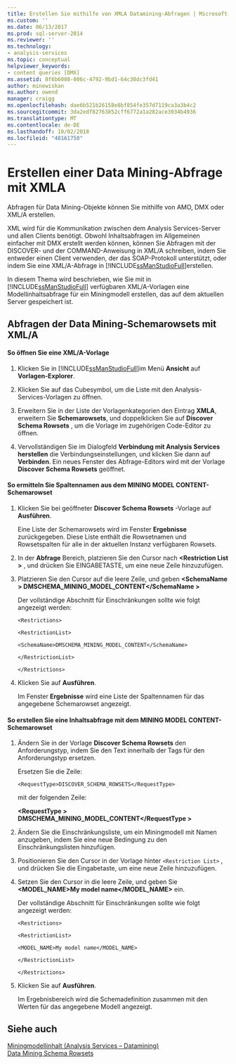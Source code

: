 ```yaml
---
title: Erstellen Sie mithilfe von XMLA Datamining-Abfragen | Microsoft-Dokumentation
ms.custom: ''
ms.date: 06/13/2017
ms.prod: sql-server-2014
ms.reviewer: ''
ms.technology:
- analysis-services
ms.topic: conceptual
helpviewer_keywords:
- content queries [DMX]
ms.assetid: 8f6b6008-006c-4792-9bd1-64c30dc3fd41
author: minewiskan
ms.author: owend
manager: craigg
ms.openlocfilehash: dae6b521b26158e8bf854fe357d7119ca3a3b4c2
ms.sourcegitcommit: 3da2edf82763852cff6772a1a282ace3034b4936
ms.translationtype: MT
ms.contentlocale: de-DE
ms.lasthandoff: 10/02/2018
ms.locfileid: "48161750"
---
```

# <a name="create-a-data-mining-query-by-using-xmla"></a>Erstellen einer Data Mining-Abfrage mit XMLA
  Abfragen für Data Mining-Objekte können Sie mithilfe von AMO, DMX oder XML/A erstellen.  
  
 XML wird für die Kommunikation zwischen dem Analysis Services-Server und allen Clients benötigt. Obwohl Inhaltsabfragen im Allgemeinen einfacher mit DMX erstellt werden können, können Sie Abfragen mit der DISCOVER- und der COMMAND-Anweisung in XML/A schreiben, indem Sie entweder einen Client verwenden, der das SOAP-Protokoll unterstützt, oder indem Sie eine XML/A-Abfrage in [!INCLUDE[ssManStudioFull](../../includes/ssmanstudiofull-md.md)]erstellen.  
  
 In diesem Thema wird beschrieben, wie Sie mit in [!INCLUDE[ssManStudioFull](../../includes/ssmanstudiofull-md.md)] verfügbaren XML/A-Vorlagen eine Modellinhaltsabfrage für ein Miningmodell erstellen, das auf dem aktuellen Server gespeichert ist.  
  
## <a name="querying-data-mining-schema-rowsets-by-using-xmla"></a>Abfragen der Data Mining-Schemarowsets mit XML/A  
  
#### <a name="to-open-an-xmla-template"></a>So öffnen Sie eine XML/A-Vorlage  
  
1.  Klicken Sie in [!INCLUDE[ssManStudioFull](../../includes/ssmanstudiofull-md.md)]im Menü **Ansicht** auf **Vorlagen-Explorer**.  
  
2.  Klicken Sie auf das Cubesymbol, um die Liste mit den Analysis-Services-Vorlagen zu öffnen.  
  
3.  Erweitern Sie in der Liste der Vorlagenkategorien den Eintrag **XMLA**, erweitern Sie **Schemarowsets**, und doppelklicken Sie auf **Discover Schema Rowsets** , um die Vorlage im zugehörigen Code-Editor zu öffnen.  
  
4.  Vervollständigen Sie im Dialogfeld **Verbindung mit Analysis Services herstellen** die Verbindungseinstellungen, und klicken Sie dann auf **Verbinden**. Ein neues Fenster des Abfrage-Editors wird mit der Vorlage **Discover Schema Rowsets** geöffnet.  
  
#### <a name="to-discover-column-names-from-the-mining-model-content-schema-rowset"></a>So ermitteln Sie Spaltennamen aus dem MINING MODEL CONTENT-Schemarowset  
  
1.  Klicken Sie bei geöffneter **Discover Schema Rowsets** -Vorlage auf **Ausführen**.  
  
     Eine Liste der Schemarowsets wird im Fenster **Ergebnisse** zurückgegeben. Diese Liste enthält die Rowsetnamen und Rowsetspalten für alle in der aktuellen Instanz verfügbaren Rowsets.  
  
2.  In der **Abfrage** Bereich, platzieren Sie den Cursor nach  **\<Restriction List >** , und drücken Sie EINGABETASTE, um eine neue Zeile hinzuzufügen.  
  
3.  Platzieren Sie den Cursor auf die leere Zeile, und geben  **\<SchemaName > DMSCHEMA_MINING_MODEL_CONTENT\</SchemaName >**  
  
     Der vollständige Abschnitt für Einschränkungen sollte wie folgt angezeigt werden:  
  
     `<Restrictions>`  
  
     `<RestrictionList>`  
  
     `<SchemaName>DMSCHEMA_MINING_MODEL_CONTENT</SchemaName>`  
  
     `</RestrictionList>`  
  
     `</Restrictions>`  
  
4.  Klicken Sie auf **Ausführen**.  
  
     Im Fenster **Ergebnisse** wird eine Liste der Spaltennamen für das angegebene Schemarowset angezeigt.  
  
#### <a name="to-create-a-content-query-using-the-mining-model-content-schema-rowset"></a>So erstellen Sie eine Inhaltsabfrage mit dem MINING MODEL CONTENT-Schemarowset  
  
1.  Ändern Sie in der Vorlage **Discover Schema Rowsets** den Anforderungstyp, indem Sie den Text innerhalb der Tags für den Anforderungstyp ersetzen.  
  
     Ersetzen Sie die Zeile:  
  
     `<RequestType>DISCOVER_SCHEMA_ROWSETS</RequestType>`  
  
     mit der folgenden Zeile:  
  
     **\<RequestType > DMSCHEMA_MINING_MODEL_CONTENT\</RequestType >**  
  
2.  Ändern Sie die Einschränkungsliste, um ein Miningmodell mit Namen anzugeben, indem Sie eine neue Bedingung zu den Einschränkungslisten hinzufügen.  
  
3.  Positionieren Sie den Cursor in der Vorlage hinter `<Restriction List>` , und drücken Sie die Eingabetaste, um eine neue Zeile hinzuzufügen.  
  
4.  Setzen Sie den Cursor in die leere Zeile, und geben Sie **<MODEL_NAME>My model name</MODEL_NAME>** ein.  
  
     Der vollständige Abschnitt für Einschränkungen sollte wie folgt angezeigt werden:  
  
     `<Restrictions>`  
  
     `<RestrictionList>`  
  
     `<MODEL_NAME>My model name</MODEL_NAME>`  
  
     `</RestrictionList>`  
  
     `</Restrictions>`  
  
5.  Klicken Sie auf **Ausführen**.  
  
     Im Ergebnisbereich wird die Schemadefinition zusammen mit den Werten für das angegebene Modell angezeigt.  
  
## <a name="see-also"></a>Siehe auch  
 [Miningmodellinhalt &#40;Analysis Services – Datamining&#41;](mining-model-content-analysis-services-data-mining.md)   
 [Data Mining Schema Rowsets](../schema-rowsets/data-mining/data-mining-schema-rowsets.md) 
  
  
